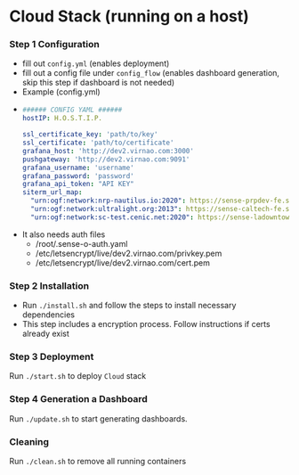 # Cloud Stack (running on a host)

### Step 1 Configuration
- fill out `config.yml` (enables deployment)
- fill out a config file under `config_flow` (enables dashboard generation, skip this step if dashboard is not needed)
- Example (config.yml)
- ```yml
  ###### CONFIG YAML ######
  hostIP: H.O.S.T.I.P.
  
  ssl_certificate_key: 'path/to/key'
  ssl_certificate: 'path/to/certificate'
  grafana_host: 'http://dev2.virnao.com:3000'
  pushgateway: 'http://dev2.virnao.com:9091'
  grafana_username: 'username'
  grafana_password: 'password'
  grafana_api_token: "API KEY"
  siterm_url_map:
    "urn:ogf:network:nrp-nautilus.io:2020": https://sense-prpdev-fe.sdn-lb.ultralight.org/T2_US_SDSC/sitefe/json/frontend
    "urn:ogf:network:ultralight.org:2013": https://sense-caltech-fe.sdn-lb.ultralight.org/T2_US_Caltech_Test/sitefe/json/frontend
    "urn:ogf:network:sc-test.cenic.net:2020": https://sense-ladowntown-fe.sdn-lb.ultralight.org/NRM_CENIC/sitefe/json/frontend
  ```
- It also needs auth files
    - /root/.sense-o-auth.yaml
    - /etc/letsencrypt/live/dev2.virnao.com/privkey.pem
    - /etc/letsencrypt/live/dev2.virnao.com/cert.pem

### Step 2 Installation
- Run `./install.sh` and follow the steps to install necessary dependencies
- This step includes a encryption process. Follow instructions if certs already exist

### Step 3 Deployment
Run `./start.sh` to deploy `Cloud` stack

### Step 4 Generation a Dashboard
Run `./update.sh` to start generating dashboards.

### Cleaning
Run `./clean.sh` to remove all running containers
